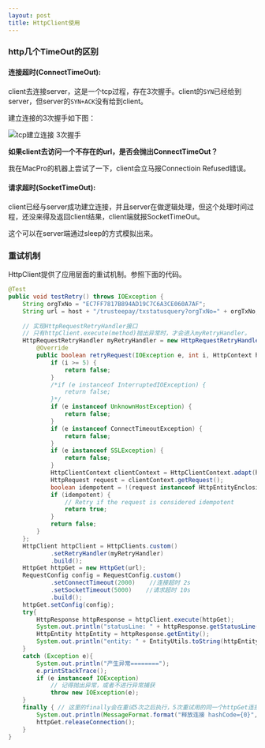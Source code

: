 ```yaml
---
layout: post
title: HttpClient使用
---
```


### http几个TimeOut的区别

#### 连接超时(ConnectTimeOut): 
client去连接server，这是一个tcp过程，存在3次握手。client的```SYN```已经给到server，但server的```SYN+ACK```没有给到client。

建立连接的3次握手如下图：

![tcp建立连接 3次握手](http://changer119.qiniudn.com/QQ20151231-0@2x.png)

**如果client去访问一个不存在的url，是否会抛出ConnectTimeOut？**

我在MacPro的机器上尝试了一下，client会立马报Connectioin Refused错误。

#### 请求超时(SocketTimeOut): 

client已经与server成功建立连接，并且server在做逻辑处理，但这个处理时间过程，还没来得及返回client结果，client端就报SocketTimeOut。

这个可以在server端通过sleep的方式模拟出来。


### 重试机制

HttpClient提供了应用层面的重试机制。参照下面的代码。

``` java
@Test
public void testRetry() throws IOException {
    String orgTxNo = "EC7FF7817B894AD19C7C6A3CE060A7AF";
    String url = host + "/trusteepay/txstatusquery?orgTxNo=" + orgTxNo;
    
    // 实现HttpRequestRetryHandler接口
    // 只有httpClient.execute(method)抛出异常时，才会进入myRetryHandler。
    HttpRequestRetryHandler myRetryHandler = new HttpRequestRetryHandler() {
        @Override
        public boolean retryRequest(IOException e, int i, HttpContext httpContext) {
            if (i >= 5) {
                return false;
            }
            /*if (e instanceof InterruptedIOException) {
                return false;
            }*/
            if (e instanceof UnknownHostException) {
                return false;
            }
            if (e instanceof ConnectTimeoutException) {
                return false;
            }
            if (e instanceof SSLException) {
                return false;
            }
            HttpClientContext clientContext = HttpClientContext.adapt(httpContext);
            HttpRequest request = clientContext.getRequest();
            boolean idempotent = !(request instanceof HttpEntityEnclosingRequest);
            if (idempotent) {
                // Retry if the request is considered idempotent
                return true;
            }
            return false;
        }
    };
    HttpClient httpClient = HttpClients.custom()
            .setRetryHandler(myRetryHandler)
            .build();
    HttpGet httpGet = new HttpGet(url);
    RequestConfig config = RequestConfig.custom()
            .setConnectTimeout(2000)    //连接超时 2s
            .setSocketTimeout(5000)    //请求超时 10s
            .build();
    httpGet.setConfig(config);
    try{
        HttpResponse httpResponse = httpClient.execute(httpGet);
        System.out.println("statusLine: " + httpResponse.getStatusLine().toString());
        HttpEntity httpEntity = httpResponse.getEntity();
        System.out.println("entity: " + EntityUtils.toString(httpEntity));
    }
    catch (Exception e){
        System.out.println("产生异常========");
        e.printStackTrace();
        if (e instanceof IOException)
            // 记得抛出异常，或者不进行异常捕获
            throw new IOException(e);
    }
    finally { // 这里的finally会在重试5次之后执行，5次重试用的同一个httpGet连接
        System.out.println(MessageFormat.format("释放连接 hashCode={0}", httpGet.hashCode()));
        httpGet.releaseConnection();
    }
}
```


